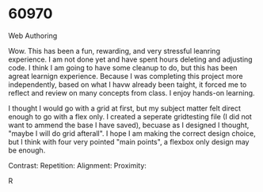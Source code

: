 # 60970
Web Authoring

Wow. This has been a fun, rewarding, and very stressful leanring experience. I am not done yet and have spent hours deleting and adjusting code. I think I am going to have some cleanup to do, but this has been agreat learnign experience. Because I was completing this project more independently, based on what I havw already been taight, it forced me to reflect and review on many concepts from class. I enjoy hands-on learning.

I thought I would go with a grid at first, but my subject matter felt direct enough to go with a flex only. I created a seperate gridtesting file (I did not want to ammend the base I have saved), becuase as I designed I thought, "maybe I will do grid afterall". I hope I am making the correct design choice, but I think with four very pointed "main points", a flexbox only design may be enough.

Contrast:
Repetition:
Alignment:
Proximity:

R